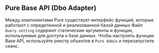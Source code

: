 ﻿## Pure Base API (Dbo Adapter)
Между компонентами Pure существует интерфейс функций, которые работают с определенной и реализованной базой данных
Файл ```Query.setting``` содержит статические аргументы и функции, используемые для доступа к базе данных.
Чтобы настроить функции Base API, используйте реестр объектов в ```Pure Admin``` и перезапустите сеанс.


